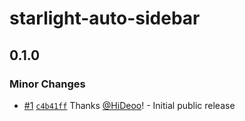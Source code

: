 # starlight-auto-sidebar

## 0.1.0

### Minor Changes

- [#1](https://github.com/HiDeoo/starlight-auto-sidebar/pull/1) [`c4b41ff`](https://github.com/HiDeoo/starlight-auto-sidebar/commit/c4b41ff7c495da3bfbd9cb5ca2b1bbb630a5d2ed) Thanks [@HiDeoo](https://github.com/HiDeoo)! - Initial public release
